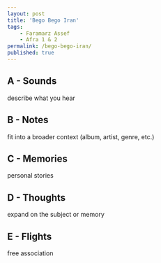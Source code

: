 ```yaml
---
layout: post
title: 'Bego Bego Iran'
tags:
    - Faramarz Assef
    - Afra 1 & 2
permalink: /bego-bego-iran/
published: true
---
```


## A - Sounds

describe what you hear

## B - Notes

fit into a broader context (album, artist, genre, etc.)

## C - Memories

personal stories

## D - Thoughts

expand on the subject or memory

## E - Flights

free association
